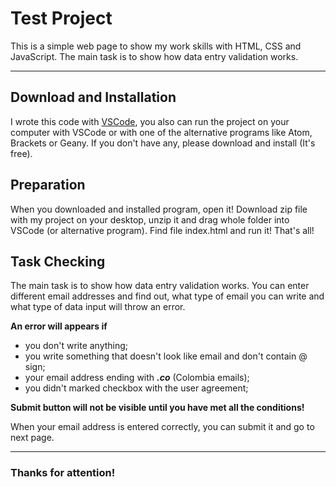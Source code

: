 # Test Project

This is a simple web page to show my work skills with HTML, CSS and JavaScript. The main task is to show how data entry validation works.

---

## Download and Installation

I wrote this code with [VSCode](https://visualstudio.microsoft.com/downloads/), you also can run the project on your computer with VSCode or with one of the alternative programs like Atom, Brackets or Geany. If you don't have any, please download and install (It's free).
<br />

## Preparation

When you downloaded and installed program, open it! Download zip file with my project on your desktop, unzip it and drag whole folder into VSCode (or alternative program). Find file index.html and run it! That's all!
<br />

## Task Checking

The main task is to show how data entry validation works. You can enter different email addresses and find out, what type of email you can write and what type of data input will throw an error.
<br />

**An error will appears if**

- you don't write anything;
- you write something that doesn't look like email and don't contain @ sign;
- your email address ending with **_.co_** (Colombia emails);
- you didn't marked checkbox with the user agreement;

**Submit button will not be visible until you have met all the conditions!**

When your email address is entered correctly, you can submit it and go to next page.
<br />

---

### Thanks for attention!
